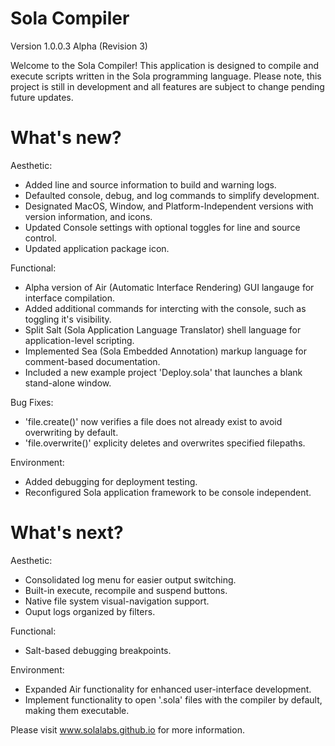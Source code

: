 # Sola Compiler
Version 1.0.0.3 Alpha (Revision 3)

Welcome to the Sola Compiler! This application is designed to compile and execute scripts written in the Sola programming language. 
Please note, this project is still in development and all features are subject to change pending future updates.


# What's new?

Aesthetic:
- Added line and source information to build and warning logs.
- Defaulted console, debug, and log commands to simplify development.
- Designated MacOS, Window, and Platform-Independent versions with version information, and icons.
- Updated Console settings with optional toggles for line and source control.
- Updated application package icon.

Functional:
- Alpha version of Air (Automatic Interface Rendering) GUI langauge for interface compilation.
- Added additional commands for intercting with the console, such as toggling it's visibility.
- Split Salt (Sola Application Language Translator) shell language for application-level scripting.
- Implemented Sea (Sola Embedded Annotation) markup language for comment-based documentation.
- Included a new example project 'Deploy.sola' that launches a blank stand-alone window.

Bug Fixes:
- 'file.create()' now verifies a file does not already exist to avoid overwriting by default.
- 'file.overwrite()' explicity deletes and overwrites specified filepaths.

Environment:
- Added debugging for deployment testing.
- Reconfigured Sola application framework to be console independent.


# What's next?

Aesthetic:
- Consolidated log menu for easier output switching.
- Built-in execute, recompile and suspend buttons.
- Native file system visual-navigation support.
- Ouput logs organized by filters.

Functional:
- Salt-based debugging breakpoints.

Environment:
- Expanded Air functionality for enhanced user-interface development.
- Implement functionality to open '.sola' files with the compiler by default, making them executable.


Please visit www.solalabs.github.io for more information.
